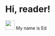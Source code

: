 # Hi, reader! 
<img src="https://raw.githubusercontent.com/MartinHeinz/MartinHeinz/master/wave.gif" width="30px">
My name is Ed
